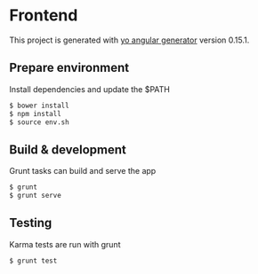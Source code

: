 # Frontend

This project is generated with [yo angular generator](https://github.com/yeoman/generator-angular)
version 0.15.1.

## Prepare environment
Install dependencies and update the $PATH
```sh
$ bower install
$ npm install
$ source env.sh
```

## Build & development

Grunt tasks can build and serve the app
```sh
$ grunt
$ grunt serve
```


## Testing
Karma tests are run with grunt
```
$ grunt test
```
